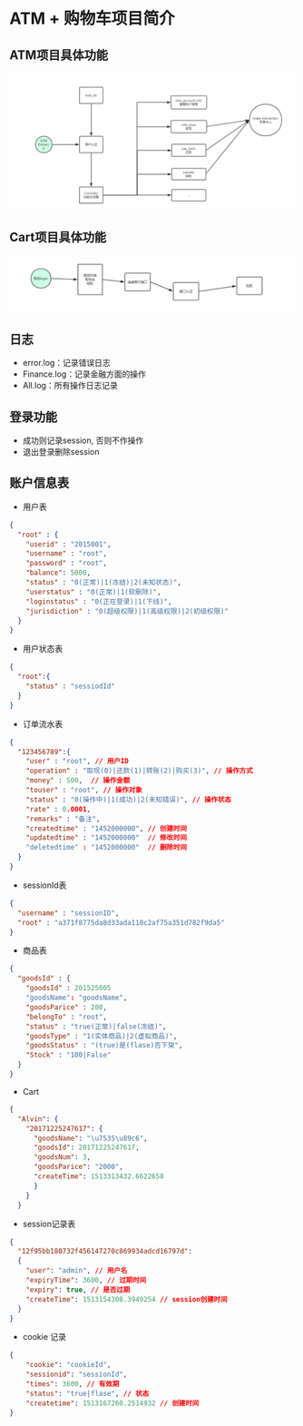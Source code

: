 # ATM + 购物车项目简介

## ATM项目具体功能
![ATM项目流程图](https://github.com/yangyang0910/Python/blob/master/%E6%A8%A1%E5%9D%97%E4%BA%8C/homework/ATMofCart/imgs/ATM.png?raw=true)

## Cart项目具体功能
![ATM项目流程图](https://github.com/yangyang0910/Python/blob/master/%E6%A8%A1%E5%9D%97%E4%BA%8C/homework/ATMofCart/imgs/Cart.png?raw=true)

## 日志
- error.log：记录错误日志
- Finance.log：记录金融方面的操作
- All.log：所有操作日志记录

## 登录功能
- 成功则记录session, 否则不作操作
- 退出登录删除session


## 账户信息表

- 用户表
```json
{
  "root" : {
    "userid" : "2015001",
    "username" : "root",
    "password" : "root",
    "balance": 5000,
    "status" : "0(正常)|1(冻结)|2(未知状态)",
    "userstatus" : "0(正常)|1(软删除)",
    "loginstatus" : "0(正在登录)|1(下线)",
    "jurisdiction" : "0(超级权限)|1(高级权限)|2(初级权限)"
  }
}
```

- 用户状态表
```json
{
  "root":{
    "status" : "sessiodId"
  }
}
```

- 订单流水表
```json
{
  "123456789":{
    "user" : "root", // 用户ID
    "operation" : "取现(0)|还款(1)|转账(2)|购买(3)", // 操作方式
    "money" : 500,  // 操作金额
    "touser" : "root", // 操作对象
    "status" : "0(操作中)|1(成功)|2(未知错误)", // 操作状态
    "rate" : 0.0001,
    "remarks" : "备注",
    "createdtime" : "1452000000", // 创建时间
    "updatedtime" : "1452000000"  // 修改时间
    "deletedtime" : "1452000000"  // 删除时间
  }
}
```


- sessionId表
```json
{
  "username" : "sessionID", 
  "root" : "a371f8775da8d33ada110c2af75a351d782f9da5" 
}
```

- 商品表
```json
{
  "goodsId" : {
    "goodsId" : 201525005
    "goodsName": "goodsName",
    "goodsParice" : 200,
    "belongTo" : "root",
    "status" : "true(正常)|false(冻结)",
    "goodsType" : "1(实体商品)|2(虚拟商品)",
    "goodsStatus" : "(true)是(flase)否下架",
    "Stock" : "100|False"
  }
}
```

- Cart
```json
{
  "Alvin": {
    "20171225247617": {
      "goodsName": "\u7535\u89c6", 
      "goodsId": 20171225247617, 
      "goodsNum": 3, 
      "goodsParice": "2000", 
      "createTime": 1513313432.6622658
      }
    }
  }
```


- session记录表
```json
{
  "12f95bb180732f456147270c869934adcd16797d": 
  {
    "user": "admin", // 用户名
    "expiryTime": 3600, // 过期时间
    "expiry": true, // 是否过期
    "createTime": 1513154308.3949254 // session创建时间
  }
}

```

- cookie 记录
```json
{
    "cookie": "cookieId", 
    "sessionid": "sessionId", 
    "times": 3600, // 有效期 
    "status": "true|flase", // 状态
    "createtime": 1513167260.2514932 // 创建时间
}
```